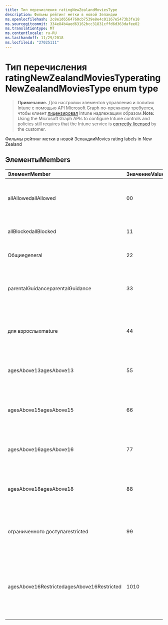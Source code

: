 ```yaml
---
title: Тип перечисления ratingNewZealandMoviesType
description: Фильмы рейтинг метки в новой Зеландии
ms.openlocfilehash: 2c8e1d6564760cb7539e8e4c01167e5473b3fe18
ms.sourcegitcommit: 334e84b4aed63162bcc31831cffd6d363dafee02
ms.translationtype: MT
ms.contentlocale: ru-RU
ms.lasthandoff: 11/29/2018
ms.locfileid: "27025111"
---
```

# <a name="ratingnewzealandmoviestype-enum-type"></a><span data-ttu-id="e4025-103">Тип перечисления ratingNewZealandMoviesType</span><span class="sxs-lookup"><span data-stu-id="e4025-103">ratingNewZealandMoviesType enum type</span></span>

> <span data-ttu-id="e4025-104">**Примечание.** Для настройки элементов управления и политик Intune с помощью API Microsoft Graph по-прежнему требуется, чтобы клиент [лицензировал](https://go.microsoft.com/fwlink/?linkid=839381) Intune надлежащим образом.</span><span class="sxs-lookup"><span data-stu-id="e4025-104">**Note:** Using the Microsoft Graph APIs to configure Intune controls and policies still requires that the Intune service is [correctly licensed](https://go.microsoft.com/fwlink/?linkid=839381) by the customer.</span></span>

<span data-ttu-id="e4025-105">Фильмы рейтинг метки в новой Зеландии</span><span class="sxs-lookup"><span data-stu-id="e4025-105">Movies rating labels in New Zealand</span></span>
## <a name="members"></a><span data-ttu-id="e4025-106">Элементы</span><span class="sxs-lookup"><span data-stu-id="e4025-106">Members</span></span>
|<span data-ttu-id="e4025-107">Элемент</span><span class="sxs-lookup"><span data-stu-id="e4025-107">Member</span></span>|<span data-ttu-id="e4025-108">Значение</span><span class="sxs-lookup"><span data-stu-id="e4025-108">Value</span></span>|<span data-ttu-id="e4025-109">Description</span><span class="sxs-lookup"><span data-stu-id="e4025-109">Description</span></span>|
|:---|:---|:---|
|<span data-ttu-id="e4025-110">allAllowed</span><span class="sxs-lookup"><span data-stu-id="e4025-110">allAllowed</span></span>|<span data-ttu-id="e4025-111">0</span><span class="sxs-lookup"><span data-stu-id="e4025-111">0</span></span>|<span data-ttu-id="e4025-112">Значение по умолчанию, разрешать все содержимое кино</span><span class="sxs-lookup"><span data-stu-id="e4025-112">Default value, allow all movies content</span></span>|
|<span data-ttu-id="e4025-113">allBlocked</span><span class="sxs-lookup"><span data-stu-id="e4025-113">allBlocked</span></span>|<span data-ttu-id="e4025-114">1</span><span class="sxs-lookup"><span data-stu-id="e4025-114">1</span></span>|<span data-ttu-id="e4025-115">Не разрешать любое содержимое кино</span><span class="sxs-lookup"><span data-stu-id="e4025-115">Do not allow any movies content</span></span>|
|<span data-ttu-id="e4025-116">Общие</span><span class="sxs-lookup"><span data-stu-id="e4025-116">general</span></span>|<span data-ttu-id="e4025-117">2</span><span class="sxs-lookup"><span data-stu-id="e4025-117">2</span></span>|<span data-ttu-id="e4025-118">Подходит для любой аудитории</span><span class="sxs-lookup"><span data-stu-id="e4025-118">Suitable for general audience</span></span>|
|<span data-ttu-id="e4025-119">parentalGuidance</span><span class="sxs-lookup"><span data-stu-id="e4025-119">parentalGuidance</span></span>|<span data-ttu-id="e4025-120">3</span><span class="sxs-lookup"><span data-stu-id="e4025-120">3</span></span>|<span data-ttu-id="e4025-121">Классификация стр рекомендует родительского участия</span><span class="sxs-lookup"><span data-stu-id="e4025-121">The PG classification recommends parental guidance</span></span>|
|<span data-ttu-id="e4025-122">для взрослых</span><span class="sxs-lookup"><span data-stu-id="e4025-122">mature</span></span>|<span data-ttu-id="e4025-123">4</span><span class="sxs-lookup"><span data-stu-id="e4025-123">4</span></span>|<span data-ttu-id="e4025-124">Классификация M подходит для старшего возраста</span><span class="sxs-lookup"><span data-stu-id="e4025-124">The M classification is suitable for mature audience</span></span>|
|<span data-ttu-id="e4025-125">agesAbove13</span><span class="sxs-lookup"><span data-stu-id="e4025-125">agesAbove13</span></span>|<span data-ttu-id="e4025-126">5</span><span class="sxs-lookup"><span data-stu-id="e4025-126">5</span></span>|<span data-ttu-id="e4025-127">Классификация R13 ограничен для лиц, 13 лет и через</span><span class="sxs-lookup"><span data-stu-id="e4025-127">The R13 classification is restricted to persons 13 years and over</span></span>|
|<span data-ttu-id="e4025-128">agesAbove15</span><span class="sxs-lookup"><span data-stu-id="e4025-128">agesAbove15</span></span>|<span data-ttu-id="e4025-129">6</span><span class="sxs-lookup"><span data-stu-id="e4025-129">6</span></span>|<span data-ttu-id="e4025-130">Классификация R15 ограничен для лиц, 15 лет и через</span><span class="sxs-lookup"><span data-stu-id="e4025-130">The R15 classification is restricted to persons 15 years and over</span></span>|
|<span data-ttu-id="e4025-131">agesAbove16</span><span class="sxs-lookup"><span data-stu-id="e4025-131">agesAbove16</span></span>|<span data-ttu-id="e4025-132">7</span><span class="sxs-lookup"><span data-stu-id="e4025-132">7</span></span>|<span data-ttu-id="e4025-133">Классификация R16 ограничен для лиц, 16 лет и через</span><span class="sxs-lookup"><span data-stu-id="e4025-133">The R16 classification is restricted to persons 16 years and over</span></span>|
|<span data-ttu-id="e4025-134">agesAbove18</span><span class="sxs-lookup"><span data-stu-id="e4025-134">agesAbove18</span></span>|<span data-ttu-id="e4025-135">8</span><span class="sxs-lookup"><span data-stu-id="e4025-135">8</span></span>|<span data-ttu-id="e4025-136">Классификация R18 ограничен для лиц, 18 лет и через</span><span class="sxs-lookup"><span data-stu-id="e4025-136">The R18 classification is restricted to persons 18 years and over</span></span>|
|<span data-ttu-id="e4025-137">ограниченного доступа</span><span class="sxs-lookup"><span data-stu-id="e4025-137">restricted</span></span>|<span data-ttu-id="e4025-138">9</span><span class="sxs-lookup"><span data-stu-id="e4025-138">9</span></span>|<span data-ttu-id="e4025-139">Классификация R ограничен для определенной аудитории</span><span class="sxs-lookup"><span data-stu-id="e4025-139">The R classification is restricted to a certain audience</span></span>|
|<span data-ttu-id="e4025-140">agesAbove16Restricted</span><span class="sxs-lookup"><span data-stu-id="e4025-140">agesAbove16Restricted</span></span>|<span data-ttu-id="e4025-141">10</span><span class="sxs-lookup"><span data-stu-id="e4025-141">10</span></span>|<span data-ttu-id="e4025-142">Классификация RP16 требует средств просмотра в списке 16 сопровождаться родительский объект или взрослых</span><span class="sxs-lookup"><span data-stu-id="e4025-142">The RP16 classification requires viewers under 16 accompanied by a parent or an adult</span></span>|



